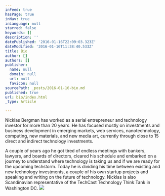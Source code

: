 ```yaml
---
inFeed: true
hasPage: true
inNav: true
inLanguage: null
starred: false
keywords: []
description: ''
datePublished: '2016-01-16T22:09:03.323Z'
dateModified: '2016-01-16T11:38:40.533Z'
title: Bio
author: []
authors: []
publisher:
  name: null
  domain: null
  url: null
  favicon: null
sourcePath: _posts/2016-01-16-bio.md
published: true
url: bio/index.html
_type: Article

---
```

Nicklas Bergman has worked as a serial entrepreneur and technology investor for more 
than 20 years. He has focused mostly on investments and business development in 
emerging markets, web services, nanotechnology, computing, new materials, and new 
media art, currently through close to 15 direct and indirect technology investments.

A couple of years ago he got tired of endless meetings with bankers, lawyers, and boards 
of directors, cleared his schedule and embarked on a journey to understand where 
technology is taking us and if we are ready for the upcoming techstorm. Today he is 
dividing his time between existing and new technology investments, a couple of his own startup projects and speaking and writing on the future of technology. Nicklas is also Scandinavian 
representative of the TechCast Technology Think Tank in Washington DC.  ![](https://the-grid-user-content.s3-us-west-2.amazonaws.com/1409dc3c-6d0d-4b53-91f4-d3ec856d2bb5.jpg)